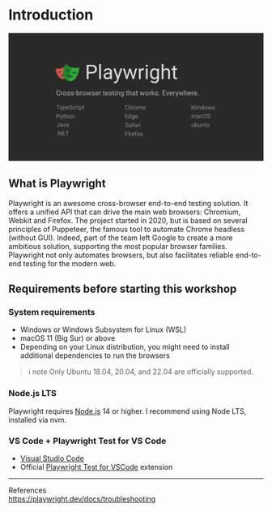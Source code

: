 # Introduction
![Playwright banner](../images/playwright-banner.jpg)

## What is Playwright
Playwright is an awesome cross-browser end-to-end testing solution. It offers a unified API that can drive the main web browsers: Chromium, Webkit and Firefox. The project started in 2020, but is based on several principles of Puppeteer, the famous tool to automate Chrome headless (without GUI). Indeed, part of the team left Google to create a more ambitious solution, supporting the most popular browser families. Playwright not only automates browsers, but also facilitates reliable end-to-end testing for the modern web.

## Requirements before starting this workshop
### System requirements
- Windows or Windows Subsystem for Linux (WSL)
- macOS 11 (Big Sur) or above
- Depending on your Linux distribution, you might need to install additional dependencies to run the browsers

>ℹ️ note
>Only Ubuntu 18.04, 20.04, and 22.04 are officially supported.

### Node.js LTS
Playwright requires [Node.js](https://nodejs.org) 14 or higher. I recommend using Node LTS, installed via nvm.

### VS Code + Playwright Test for VS Code
- [Visual Studio Code](https://code.visualstudio.com/)
- Official [Playwright Test for VSCode](https://marketplace.visualstudio.com/items?itemName=ms-playwright.playwright) extension

---
References  
<https://playwright.dev/docs/troubleshooting>  

